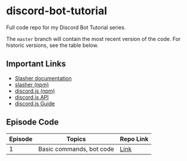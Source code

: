 # discord-bot-tutorial
Full code repo for my Discord Bot Tutorial series.

The `master` branch will contain the most recent version of the code. For historic
versions, see the table below.

## Important Links
- [Slasher documentation](https://github.com/Romejanic/slasher/blob/master/docs/README.md)
- [slasher (npm)](https://www.npmjs.com/package/discord.js-slasher)
- [discord.js (npm)](https://www.npmjs.com/package/discord.js)
- [discord.js API](https://discord.js.org/#/docs/main/stable/general/welcome)
- [discord.js Guide](https://discordjs.guide/#before-you-begin)

## Episode Code
|Episode|Topics|Repo Link|
|-------|------|---------|
|1|Basic commands, bot code|[Link](https://github.com/Romejanic/discord-bot-tutorial/tree/episode_1)|